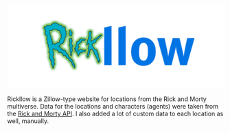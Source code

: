 ![Rickllow logo](rickllow_logo.png)

Rickllow is a Zillow-type website for locations from the Rick and Morty multiverse.  Data for the locations and characters (agents) were taken from the [Rick and Morty API](https://rickandmortyapi.com/).  I also added a lot of custom data to each location as well, manually.